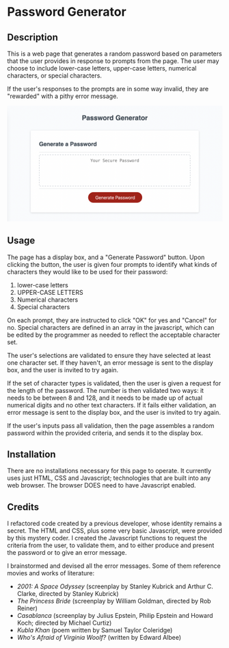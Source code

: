 # Password Generator

## Description

This is a web page that generates a random password based on parameters that the user provides in response to prompts from the page. The user may choose to include lower-case letters, upper-case letters, numerical characters, or special characters.

If the user's responses to the prompts are in some way invalid, they are "rewarded" with a pithy error message.

![screenshot](./images/site-screenshot.png)

## Usage

The page has a display box, and a "Generate Password" button. Upon clicking the button, the user is given four prompts to identify what kinds of characters they would like to be used for their password:

1. lower-case letters
2. UPPER-CASE LETTERS
3. Numerical characters
4. Special characters

On each prompt, they are instructed to click "OK" for yes and "Cancel" for no. Special characters are defined in an array in the javascript, which can be edited by the programmer as needed to reflect the acceptable character set.

The user's selections are validated to ensure they have selected at least one character set. If they haven't, an error message is sent to the display box, and the user is invited to try again.

If the set of character types is validated, then the user is given a request for the length of the password. The number is then validated two ways: it needs to be between 8 and 128, and it needs to be made up of actual numerical digits and no other text characters. If it fails either validation, an error message is sent to the display box, and the user is invited to try again.

If the user's inputs pass all validation, then the page assembles a random password within the provided criteria, and sends it to the display box.

## Installation

There are no installations necessary for this page to operate. It currently uses just HTML, CSS and Javascript; technologies that are built into any web browser. The browser DOES need to have Javascript enabled.

## Credits

I refactored code created by a previous developer, whose identity remains a secret. The HTML and CSS, plus some very basic Javascript, were provided by this mystery coder. I created the Javascript functions to request the criteria from the user, to validate them, and to either produce and present the password or to give an error message.

I brainstormed and devised all the error messages. Some of them reference movies and works of literature:

- _2001: A Space Odyssey_ (screenplay by Stanley Kubrick and Arthur C. Clarke, directed by Stanley Kubrick)
- _The Princess Bride_ (screenplay by William Goldman, directed by Rob Reiner)
- _Casablanca_ (screenplay by Julius Epstein, Philip Epstein and Howard Koch; directed by Michael Curtiz)
- _Kubla Khan_ (poem written by Samuel Taylor Coleridge)
- _Who's Afraid of Virginia Woolf?_ (written by Edward Albee)
